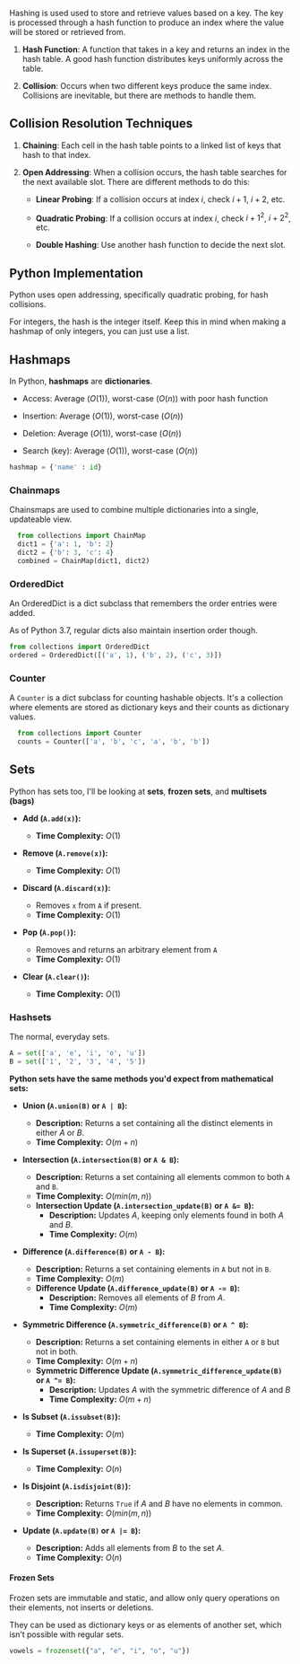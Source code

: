 Hashing is used used to store and retrieve values based on a key. The key is processed through a hash function to produce an index where the value will be stored or retrieved from.

1. **Hash Function**: A function that takes in a key and returns an index in the hash table. A good hash function distributes keys uniformly across the table.

2. **Collision**: Occurs when two different keys produce the same index. Collisions are inevitable, but there are methods to handle them.

## Collision Resolution Techniques

1. **Chaining**: Each cell in the hash table points to a linked list of keys that hash to that index.

2. **Open Addressing**: When a collision occurs, the hash table searches for the next available slot. There are different methods to do this:

    - **Linear Probing**: If a collision occurs at index $i$, check $i+1$, $i+2$, etc.
    
    - **Quadratic Probing**: If a collision occurs at index $i$, check $i+1^2$, $i+2^2$, etc.
    
    - **Double Hashing**: Use another hash function to decide the next slot.
      
## Python Implementation 
Python uses open addressing, specifically quadratic probing, for hash collisions.

For integers, the hash is the integer itself. Keep this in mind when making a hashmap of only integers, you can just use a list.

## Hashmaps
In Python, **hashmaps** are **dictionaries**.

- Access: Average $(O(1))$, worst-case $(O(n))$ with poor hash function

- Insertion: Average $(O(1))$, worst-case $(O(n))$

- Deletion: Average $(O(1))$, worst-case $(O(n))$

- Search (key): Average $(O(1))$, worst-case $(O(n))$

```python
hashmap = {'name' : id}
```

### Chainmaps
Chainsmaps are used to combine multiple dictionaries into a single, updateable view.

```python
  from collections import ChainMap
  dict1 = {'a': 1, 'b': 2}
  dict2 = {'b': 3, 'c': 4}
  combined = ChainMap(dict1, dict2)
```

### OrderedDict

An OrderedDict is a dict subclass that remembers the order entries were added. 

As of Python 3.7, regular dicts also maintain insertion order though.

  ```python
  from collections import OrderedDict
  ordered = OrderedDict([('a', 1), ('b', 2), ('c', 3)])
  ```

### Counter

A `Counter` is a dict subclass for counting hashable objects. It's a collection where elements are stored as dictionary keys and their counts as dictionary values.

```python
  from collections import Counter
  counts = Counter(['a', 'b', 'c', 'a', 'b', 'b'])
```


## Sets
Python has sets too, I'll be looking at **sets**, **frozen sets**, and **multisets (bags)**

- **Add (`A.add(x)`):**
  - **Time Complexity:** $O(1)$

- **Remove (`A.remove(x)`):**
  - **Time Complexity:** $O(1)$

- **Discard (`A.discard(x)`):**
  - Removes `x` from `A` if present.
  - **Time Complexity:** $O(1)$

- **Pop (`A.pop()`):**
  - Removes and returns an arbitrary element from `A`
  - **Time Complexity:** $O(1)$

- **Clear (`A.clear()`):**
  - **Time Complexity:** $O(1)$

### Hashsets
The normal, everyday sets.

```python
A = set(['a', 'e', 'i', 'o', 'u'])
B = set(['1', '2', '3', '4', '5'])
```

**Python sets have the same methods you'd expect from mathematical sets:**

- **Union (`A.union(B)` or `A | B`):**
  - **Description:** Returns a set containing all the distinct elements in either $A$ or $B$.
  - **Time Complexity:** $O(m + n)$

- **Intersection (`A.intersection(B)` or `A & B`):**
  - **Description:** Returns a set containing all elements common to both `A` and `B`.
  - **Time Complexity:** $O(min(m, n))$
  - **Intersection Update (`A.intersection_update(B)` or `A &= B`):**
    - **Description:** Updates $A$, keeping only elements found in both $A$ and $B$.
    - **Time Complexity:** $O(m)$ 

- **Difference (`A.difference(B)` or `A - B`):**
  - **Description:** Returns a set containing elements in `A` but not in `B`.
  - **Time Complexity:** $O(m)$
  - **Difference Update (`A.difference_update(B)` or `A -= B`):**
    - **Description:** Removes all elements of $B$ from $A$.
    - **Time Complexity:** $O(m)$

- **Symmetric Difference (`A.symmetric_difference(B)` or `A ^ B`):**
  - **Description:** Returns a set containing elements in either `A` or `B` but not in both.
  - **Time Complexity:** $O(m + n)$
  - **Symmetric Difference Update (`A.symmetric_difference_update(B)` or `A ^= B`):**
    - **Description:** Updates $A$ with the symmetric difference of $A$ and $B$
    - **Time Complexity:** $O(m + n)$

- **Is Subset (`A.issubset(B)`):**
  - **Time Complexity:** $O(m)$

- **Is Superset (`A.issuperset(B)`):**
  - **Time Complexity:** $O(n)$
 
- **Is Disjoint (`A.isdisjoint(B)`):**
  - **Description:** Returns `True` if $A$ and $B$ have no elements in common.
  - **Time Complexity:** $O(min(m, n))$

- **Update (`A.update(B)` or `A |= B`):**
  - **Description:** Adds all elements from $B$ to the set $A$.
  - **Time Complexity:** $O(n)$  

#### Frozen Sets
Frozen sets are immutable and static, and allow only query operations on their elements, not inserts or deletions. 

They can be used as dictionary keys or as elements of another set, which isn’t possible with regular sets.

```python
vowels = frozenset({"a", "e", "i", "o", "u"})
```

